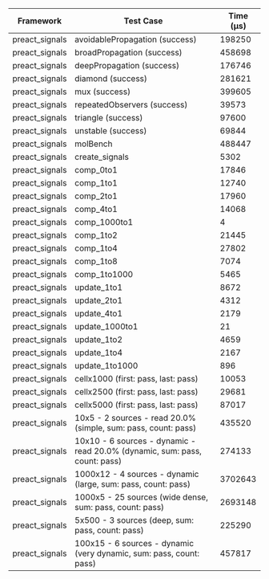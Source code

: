| Framework | Test Case | Time (μs) |
| --- | --- | --- |
| preact_signals | avoidablePropagation (success) | 198250 |
| preact_signals | broadPropagation (success) | 458698 |
| preact_signals | deepPropagation (success) | 176746 |
| preact_signals | diamond (success) | 281621 |
| preact_signals | mux (success) | 399605 |
| preact_signals | repeatedObservers (success) | 39573 |
| preact_signals | triangle (success) | 97600 |
| preact_signals | unstable (success) | 69844 |
| preact_signals | molBench | 488447 |
| preact_signals | create_signals | 5302 |
| preact_signals | comp_0to1 | 17846 |
| preact_signals | comp_1to1 | 12740 |
| preact_signals | comp_2to1 | 17960 |
| preact_signals | comp_4to1 | 14068 |
| preact_signals | comp_1000to1 | 4 |
| preact_signals | comp_1to2 | 21445 |
| preact_signals | comp_1to4 | 27802 |
| preact_signals | comp_1to8 | 7074 |
| preact_signals | comp_1to1000 | 5465 |
| preact_signals | update_1to1 | 8672 |
| preact_signals | update_2to1 | 4312 |
| preact_signals | update_4to1 | 2179 |
| preact_signals | update_1000to1 | 21 |
| preact_signals | update_1to2 | 4659 |
| preact_signals | update_1to4 | 2167 |
| preact_signals | update_1to1000 | 896 |
| preact_signals | cellx1000 (first: pass, last: pass) | 10053 |
| preact_signals | cellx2500 (first: pass, last: pass) | 29681 |
| preact_signals | cellx5000 (first: pass, last: pass) | 87017 |
| preact_signals | 10x5 - 2 sources - read 20.0% (simple, sum: pass, count: pass) | 435520 |
| preact_signals | 10x10 - 6 sources - dynamic - read 20.0% (dynamic, sum: pass, count: pass) | 274133 |
| preact_signals | 1000x12 - 4 sources - dynamic (large, sum: pass, count: pass) | 3702643 |
| preact_signals | 1000x5 - 25 sources (wide dense, sum: pass, count: pass) | 2693148 |
| preact_signals | 5x500 - 3 sources (deep, sum: pass, count: pass) | 225290 |
| preact_signals | 100x15 - 6 sources - dynamic (very dynamic, sum: pass, count: pass) | 457817 |

